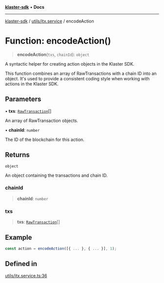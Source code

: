 [**klaster-sdk**](../../../README.md) • **Docs**

***

[klaster-sdk](../../../README.md) / [utils/itx.service](../README.md) / encodeAction

# Function: encodeAction()

> **encodeAction**(`txs`, `chainId`): `object`

A syntactic helper for creating action objects in the Klaster SDK.

This function combines an array of RawTransactions with a chain ID into an object.
It's used to provide a consistent coding style when working with actions in the Klaster SDK.

## Parameters

• **txs**: [`RawTransaction`](../../../types/interfaces/RawTransaction.md)[]

An array of RawTransaction objects.

• **chainId**: `number`

The ID of the blockchain for this action.

## Returns

`object`

An object containing the transactions and chain ID.

### chainId

> **chainId**: `number`

### txs

> **txs**: [`RawTransaction`](../../../types/interfaces/RawTransaction.md)[]

## Example

```ts
const action = encodeAction([{ ... }, { ... }], 1);
```

## Defined in

[utils/itx.service.ts:36](https://github.com/0xPolycode/klaster-sdk/blob/df98c9e368e7c318a0e9124db84ae28b572c7361/src/utils/itx.service.ts#L36)
